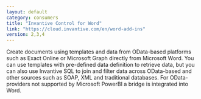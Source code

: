 ```yaml
---
layout: default
category: consumers
title: "Invantive Control for Word"
link: "https://cloud.invantive.com/en/word-add-ins"
version: 2,3,4
---
```

Create documents using templates and data from OData-based platforms such as Exact Online or Microsoft Graph directly from Microsoft Word. You can use templates with pre-defined data definition to retrieve data, but you can also use Invantive SQL to join and filter data across OData-based and other sources such as SOAP, XML and traditional databases. For OData-providers not supported by Microsoft PowerBI a bridge is integrated into Word.
